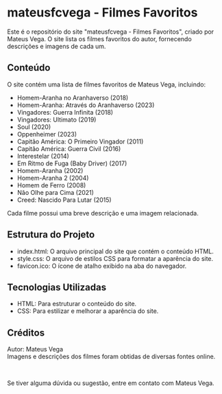 <h1>mateusfcvega - Filmes Favoritos</h1>
<p>Este é o repositório do site "mateusfcvega - Filmes Favoritos", criado por Mateus Vega. O site lista os filmes favoritos do autor, fornecendo descrições e imagens de cada um.</p>

<h2>Conteúdo</h2>
<p>O site contém uma lista de filmes favoritos de Mateus Vega, incluindo:</p>

<ul>
    <li>Homem-Aranha no Aranhaverso (2018)</li>
    <li>Homem-Aranha: Através do Aranhaverso (2023)</li>
    <li>Vingadores: Guerra Infinita (2018)</li>
    <li>Vingadores: Ultimato (2019)</li>
    <li>Soul (2020)</li>
    <li>Oppenheimer (2023)</li>
    <li>Capitão América: O Primeiro Vingador (2011)</li>
    <li>Capitão América: Guerra Civil (2016)</li>
    <li>Interestelar (2014)</li>
    <li>Em Ritmo de Fuga (Baby Driver) (2017)</li>
    <li>Homem-Aranha (2002)</li>
    <li>Homem-Aranha 2 (2004)</li>
    <li>Homem de Ferro (2008)</li>
    <li>Não Olhe para Cima (2021)</li>
    <li>Creed: Nascido Para Lutar (2015)</li>
</ul>
<p>Cada filme possui uma breve descrição e uma imagem relacionada.</p>

<h2>Estrutura do Projeto</h2>

<ul>
    <li>index.html: O arquivo principal do site que contém o conteúdo HTML.</li>
    <li>style.css: O arquivo de estilos CSS para formatar a aparência do site.</li>
    <li>favicon.ico: O ícone de atalho exibido na aba do navegador.</li>
</ul>

<h2>Tecnologias Utilizadas</h2>

<ul>
    <li>HTML: Para estruturar o conteúdo do site.</li>
    <li>CSS: Para estilizar e melhorar a aparência do site.</li>
</ul>


<h2>Créditos</h2>
<p>Autor: Mateus Vega<br>
Imagens e descrições dos filmes foram obtidas de diversas fontes online.</p>
<br>
<p>Se tiver alguma dúvida ou sugestão, entre em contato com Mateus Vega.</p>